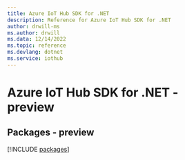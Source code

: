 ```yaml
---
title: Azure IoT Hub SDK for .NET
description: Reference for Azure IoT Hub SDK for .NET
author: drwill-ms
ms.author: drwill
ms.data: 12/14/2022
ms.topic: reference
ms.devlang: dotnet
ms.service: iothub
---
```

# Azure IoT Hub SDK for .NET - preview
## Packages - preview
[!INCLUDE [packages](iot-hub-index.md)]